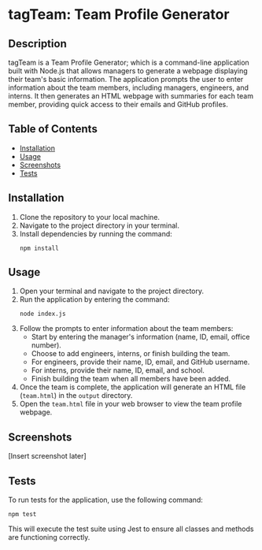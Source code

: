 # tagTeam: Team Profile Generator

## Description

tagTeam is a Team Profile Generator; which is a command-line application built with Node.js that allows managers to generate a webpage displaying their team's basic information. The application prompts the user to enter information about the team members, including managers, engineers, and interns. It then generates an HTML webpage with summaries for each team member, providing quick access to their emails and GitHub profiles.

## Table of Contents

- [Installation](#installation)
- [Usage](#usage)
- [Screenshots](#screenshots)
- [Tests](#tests)


## Installation

1. Clone the repository to your local machine.
2. Navigate to the project directory in your terminal.
3. Install dependencies by running the command:
   ```
   npm install
   ```

## Usage

1. Open your terminal and navigate to the project directory.
2. Run the application by entering the command:
   ```
   node index.js
   ```
3. Follow the prompts to enter information about the team members:
   - Start by entering the manager's information (name, ID, email, office number).
   - Choose to add engineers, interns, or finish building the team.
   - For engineers, provide their name, ID, email, and GitHub username.
   - For interns, provide their name, ID, email, and school.
   - Finish building the team when all members have been added.
4. Once the team is complete, the application will generate an HTML file (`team.html`) in the `output` directory.
5. Open the `team.html` file in your web browser to view the team profile webpage.

## Screenshots

[Insert screenshot later]

## Tests

To run tests for the application, use the following command:
```
npm test
```
This will execute the test suite using Jest to ensure all classes and methods are functioning correctly.

